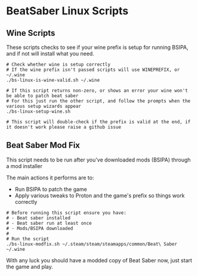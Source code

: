 # BeatSaber Linux Scripts

## Wine Scripts
These scripts checks to see if your wine prefix is setup for running BSIPA, and if not will install what you need.
```
# Check whether wine is setup correctly
# If the wine prefix isn't passed scripts will use WINEPREFIX, or ~/.wine
./bs-linux-is-wine-valid.sh ~/.wine

# If this script returns non-zero, or shows an error your wine won't be able to patch beat saber
# For this just run the other script, and follow the prompts when the various setup wizards appear
./bs-linux-setup-wine.sh

# This script will double-check if the prefix is valid at the end, if it doesn't work please raise a github issue
```

## Beat Saber Mod Fix
This script needs to be run after you've downloaded mods (BSIPA) through a mod installer

The main actions it performs are to:
- Run BSIPA to patch the game
- Apply various tweaks to Proton and the game's prefix so things work correctly
```
# Before running this script ensure you have:
# - Beat saber installed
# - Beat saber run at least once
# - Mods/BSIPA downloaded
#
# Run the script
./bs-linux-modfix.sh ~/.steam/steam/steamapps/common/Beat\ Saber ~/.wine
```

With any luck you should have a modded copy of Beat Saber now, just start the game and play.

